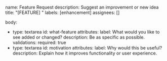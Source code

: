 name: Feature Request
description: Suggest an improvement or new idea
title: "[FEATURE] "
labels: [enhancement]
assignees: []

body:
  - type: textarea
    id: what-feature
    attributes:
      label: What would you like to see added or changed?
      description: Be as specific as possible.
    validations:
      required: true
  - type: textarea
    id: motivation
    attributes:
      label: Why would this be useful?
      description: Explain how it improves functionality or user experience.
